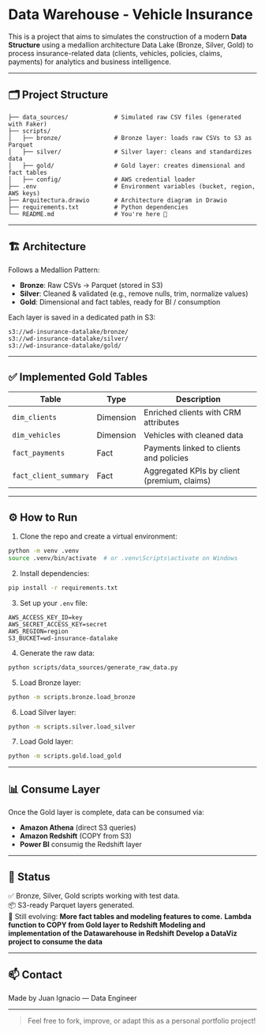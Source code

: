 # Data Warehouse - Vehicle Insurance

This is a project that aims to simulates the construction of a modern **Data Structure** using a medallion architecture Data Lake (Bronze, Silver, Gold) to process insurance-related data (clients, vehicles, policies, claims, payments) for analytics and business intelligence.

---

## 🗂️ Project Structure

```
├── data_sources/             # Simulated raw CSV files (generated with Faker)
├── scripts/
│   ├── bronze/               # Bronze layer: loads raw CSVs to S3 as Parquet
│   ├── silver/               # Silver layer: cleans and standardizes data
│   ├── gold/                 # Gold layer: creates dimensional and fact tables
│   ├── config/               # AWS credential loader
├── .env                      # Environment variables (bucket, region, AWS keys)
├── Arquitectura.drawio       # Architecture diagram in Drawio
├── requirements.txt          # Python dependencies
└── README.md                 # You're here 👋
```

---

## 🏗️ Architecture

Follows a Medallion Pattern:

- **Bronze**:   Raw CSVs → Parquet (stored in S3)
- **Silver**:   Cleaned & validated (e.g., remove nulls, trim, normalize values)
- **Gold**:     Dimensional and fact tables, ready for BI / consumption

Each layer is saved in a dedicated path in S3:
```
s3://wd-insurance-datalake/bronze/
s3://wd-insurance-datalake/silver/
s3://wd-insurance-datalake/gold/
```

---

## ✅ Implemented Gold Tables

| Table                 | Type       | Description                                |
|----------------------|------------|--------------------------------------------|
| `dim_clients`        | Dimension  | Enriched clients with CRM attributes       |
| `dim_vehicles`       | Dimension  | Vehicles with cleaned data                 |
| `fact_payments`      | Fact       | Payments linked to clients and policies    |
| `fact_client_summary`| Fact       | Aggregated KPIs by client (premium, claims)|


---

## ⚙️ How to Run

1. Clone the repo and create a virtual environment:
```bash
python -m venv .venv
source .venv/bin/activate  # or .venv\Scripts\activate on Windows
```

2. Install dependencies:
```bash
pip install -r requirements.txt
```

3. Set up your `.env` file:
```dotenv
AWS_ACCESS_KEY_ID=key
AWS_SECRET_ACCESS_KEY=secret
AWS_REGION=region
S3_BUCKET=wd-insurance-datalake
```

4. Generate the raw data:
```bash
python scripts/data_sources/generate_raw_data.py
```

5. Load Bronze layer:
```bash
python -m scripts.bronze.load_bronze
```

6. Load Silver layer:
```bash
python -m scripts.silver.load_silver
```

7. Load Gold layer:
```bash
python -m scripts.gold.load_gold
```

---

## 📊 Consume Layer

Once the Gold layer is complete, data can be consumed via:
- **Amazon Athena** (direct S3 queries)
- **Amazon Redshift** (COPY from S3)
- **Power BI** consumig the Redshift layer

---

## 📌 Status
✅ Bronze, Silver, Gold scripts working with test data.  
📦 S3-ready Parquet layers generated.  
📘 Still evolving: 
    **More fact tables and modeling features to come.**
    **Lambda function to COPY from Gold layer to Redshift**
    **Modeling and implementation of the Datawarehouse in Redshift**
    **Develop a DataViz project to consume the data**

---

## 📫 Contact
Made by Juan Ignacio — Data Engineer

---

> Feel free to fork, improve, or adapt this as a personal portfolio project!
